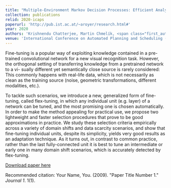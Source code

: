 ```yaml
---
title: "Multiple-Environment Markov Decision Processes: Efficient Analysis and Applications"
collection: publications
relid: 2020-icaps
paperurl: 'http://pub.ist.ac.at/~aroyer/research.html#'
year: 2020
authors: 'Krishnendu Chatterjee, Martin Chmelík, <span class="first_author">Deep Karkhanis</span>, Petr Novotný and <span class="first_author">Amélie Royer</span>'
venue: 'International Conference on Automated Planning and Scheduling (ICAPS)'
---
```



Fine-tuning is a popular way of exploiting knowledge contained in a pre-trained convolutional network for a new visual recognition task. However, the orthogonal setting of transferring knowledge from a pretrained network to a vi- sually different yet semantically close source is rarely considered: This commonly happens with real-life data, which is not necessarily as clean as the training source (noise, geometric transformations, different modalities, etc.).

To tackle such scenarios, we introduce a new, generalized form of fine-tuning, called flex-tuning, in which any individual unit (e.g. layer) of a network can be tuned, and the most promising one is chosen automatically. In order to make the method appealing for practical use, we propose two lightweight and faster selection procedures that prove to be good approximations in practice. We study these selection criteria empirically across a variety of domain shifts and data scarcity scenarios, and show that fine-tuning individual units, despite its simplicity, yields very good results as an adaptation technique. As it turns out, in contrast to common practice, rather than the last fully-connected unit it is best to tune an intermediate or early one in many domain shift scenarios, which is accurately detected by flex-tuning.



[Download paper here](http://academicpages.github.io/files/paper1.pdf)

Recommended citation: Your Name, You. (2009). "Paper Title Number 1." <i>Journal 1</i>. 1(1).
